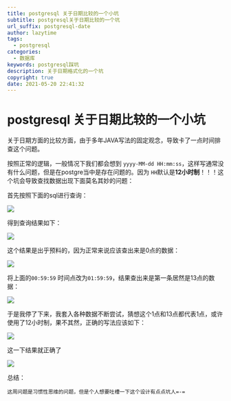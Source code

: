 ```yaml
---
title: postgresql 关于日期比较的一个小坑
subtitle: postgresql关于日期比较的一个坑
url_suffix: postgresql-date
author: lazytime
tags:
  - postgresql
categories:
  - 数据库
keywords: postgresql踩坑
description: 关于日期格式化的一个坑
copyright: true
date: 2021-05-20 22:41:32
---
```


# postgresql 关于日期比较的一个小坑

关于日期方面的比较方面，由于多年JAVA写法的固定观念，导致卡了一点时间排查这个问题。

按照正常的逻辑，一般情况下我们都会想到 `yyyy-MM-dd HH:mm:ss`，这样写通常没有什么问题，但是在postgre当中是存在问题的。因为 `HH`默认是**12小时制**！！！这个坑会导致查找数据出现下面莫名其妙的问题：

首先按照下面的sql进行查询：

![](https://gitee.com/lazyTimes/imageReposity/raw/master/img/20210331183239.png)

得到查询结果如下：

![](https://gitee.com/lazyTimes/imageReposity/raw/master/img/20210331190301.png)

这个结果是出乎预料的，因为正常来说应该查出来是0点的数据：

![](https://gitee.com/lazyTimes/imageReposity/raw/master/img/20210331190422.png)

将上面的`00:59:59` 时间点改为`01:59:59`，结果查出来是第一条居然是13点的数据：

![](https://gitee.com/lazyTimes/imageReposity/raw/master/img/20210331190640.png)

于是我停了下来，我套入各种数据不断尝试，猜想这个1点和13点都代表1点，或许使用了12小时制，果不其然，正确的写法应该如下：

![](https://gitee.com/lazyTimes/imageReposity/raw/master/img/20210331190839.png)

这一下结果就正确了

![](https://gitee.com/lazyTimes/imageReposity/raw/master/img/20210331190856.png)

总结：

	这周问题是习惯性思维的问题，但是个人想要吐槽一下这个设计有点点坑人=-=
